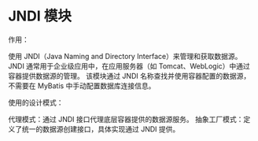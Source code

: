 # JNDI 模块
作用：

使用 JNDI（Java Naming and Directory Interface）来管理和获取数据源。
JNDI 通常用于企业级应用中，在应用服务器（如 Tomcat、WebLogic）中通过容器提供数据源的管理。
该模块通过 JNDI 名称查找并使用容器配置的数据源，不需要在 MyBatis 中手动配置数据库连接信息。


使用的设计模式：

代理模式：通过 JNDI 接口代理底层容器提供的数据源服务。
抽象工厂模式：定义了统一的数据源创建接口，具体实现通过 JNDI 提供。